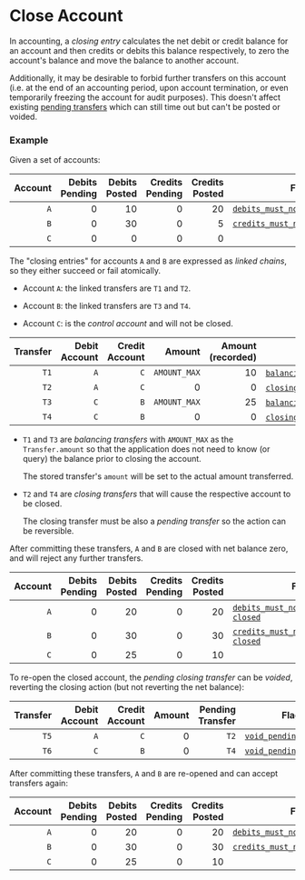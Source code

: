 # Close Account

In accounting, a _closing entry_ calculates the net debit or credit balance for an account and then
credits or debits this balance respectively, to zero the account's balance and move the balance to
another account.

Additionally, it may be desirable to forbid further transfers on this account (i.e. at the end of
an accounting period, upon account termination, or even temporarily freezing the account for audit
purposes). This doesn't affect existing [pending transfers](../two-phase-transfers.md) which can still time out but can't be posted or voided.

### Example

Given a set of accounts:

| Account | Debits Pending | Debits Posted | Credits Pending | Credits Posted | Flags             |
| ------: | -------------: | ------------: | --------------: | -------------: | ----------------- |
|     `A` |              0 |            10 |               0 |             20 | [`debits_must_not_exceed_credits`](../../reference/account.md#flagsdebits_must_not_exceed_credits)|
|     `B` |              0 |            30 |               0 |              5 | [`credits_must_not_exceed_debits`](../../reference/account.md#flagscredits_must_not_exceed_debits)|
|     `C` |              0 |             0 |               0 |              0 |                   |

The "closing entries" for accounts `A` and `B` are expressed as _linked chains_, so they either
succeed or fail atomically.

- Account `A`: the linked transfers are `T1` and `T2`.

- Account `B`: the linked transfers are `T3` and `T4`.

- Account `C`: is the _control account_ and will not be closed.

| Transfer | Debit Account   | Credit Account | Amount       | Amount (recorded) | Flags          |
| -------: | --------------: | -------------: | -----------: | ----------------: | -------------- |
|     `T1` |             `A` |            `C` | `AMOUNT_MAX` |                10 | [`balancing_debit`](../../reference/transfer.md#flagsbalancing_debit),[`linked`](../../reference/transfer.md#flagslinked)  |
|     `T2` |             `A` |            `C` |           0  |                 0 | [`closing_debit`](../../reference/transfer.md#flagsclosing_debit), [`pending`](../../reference/transfer.md#flagspending)   |
|     `T3` |             `C` |            `B` | `AMOUNT_MAX` |                25 | [`balancing_credit`](../../reference/transfer.md#flagsbalancing_credit),[`linked`](../../reference/transfer.md#flagslinked)|
|     `T4` |             `C` |            `B` |           0  |                 0 | [`closing_credit`](../../reference/transfer.md#flagsclosing_credit), [`pending`](../../reference/transfer.md#flagspending) |


- `T1` and `T3` are _balancing transfers_ with `AMOUNT_MAX` as the `Transfer.amount` so that the
  application does not need to know (or query) the balance prior to closing the account.

  The stored transfer's `amount` will be set to the actual amount transferred.

- `T2` and `T4` are _closing transfers_ that will cause the respective account to be closed.

  The closing transfer must be also a _pending transfer_ so the action can be reversible.

After committing these transfers, `A` and `B` are closed with net balance zero, and will reject any
further transfers.

| Account | Debits Pending | Debits Posted | Credits Pending | Credits Posted | Flags             |
| ------: | -------------: | ------------: | --------------: | -------------: | ----------------- |
|     `A` |              0 |            20 |               0 |             20 | [`debits_must_not_exceed_credits`](../../reference/account.md#flagsdebits_must_not_exceed_credits), [`closed`](../../reference/account.md#flagsclosed)|
|     `B` |              0 |            30 |               0 |             30 | [`credits_must_not_exceed_debits`](../../reference/account.md#flagscredits_must_not_exceed_debits), [`closed`](../../reference/account.md#flagsclosed)|
|     `C` |              0 |            25 |               0 |             10 |                   |

To re-open the closed account, the _pending closing transfer_ can be _voided_, reverting the
closing action (but not reverting the net balance):

| Transfer | Debit Account   | Credit Account | Amount       | Pending Transfer  | Flags          |
| -------: | --------------: | -------------: | -----------: | ----------------: | -------------- |
|     `T5` |             `A` |            `C` |           0  |              `T2` | [`void_pending_transfer`](../../reference/transfer.md#flagsvoid_pending_transfer)|
|     `T6` |             `C` |            `B` |           0  |              `T4` | [`void_pending_transfer`](../../reference/transfer.md#flagsvoid_pending_transfer)|

After committing these transfers, `A` and `B` are re-opened and can accept transfers again:

| Account | Debits Pending | Debits Posted | Credits Pending | Credits Posted | Flags            |
| ------: | -------------: | ------------: | --------------: | -------------: | ---------------- |
|     `A` |              0 |            20 |               0 |             20 | [`debits_must_not_exceed_credits`](../../reference/account.md#flagsdebits_must_not_exceed_credits)|
|     `B` |              0 |            30 |               0 |             30 | [`credits_must_not_exceed_debits`](../../reference/account.md#flagscredits_must_not_exceed_debits)|
|     `C` |              0 |            25 |               0 |             10 |                  |
